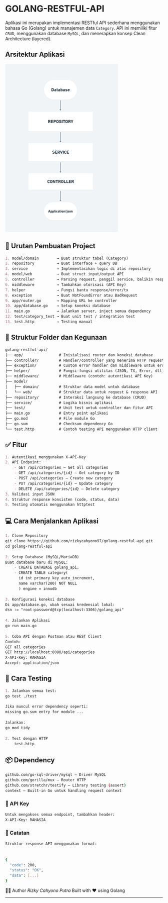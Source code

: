 # GOLANG-RESTFUL-API
Aplikasi ini merupakan implementasi RESTful API sederhana menggunakan bahasa Go (Golang) untuk manajemen data `Category`. API ini memiliki fitur `CRUD`, menggunakan database `MySQL`, dan menerapkan konsep Clean Architecture (layered).

## Arsitektur Aplikasi
![Desktop](assets/img.png)

## 🧱 Urutan Pembuatan Project

```markdown
1. model/domain        → Buat struktur tabel (Category)
2. repository          → Buat interface + query DB
3. service             → Implementasikan logic di atas repository
4. model/web           → Buat struct input/output API
5. controller          → Parsing request, panggil service, balikin response
6. middleware          → Tambahkan otorisasi (API Key)
7. helper              → Fungsi bantu response/error/tx
8. exception           → Buat NotFoundError atau BadRequest
9. app/router.go       → Mapping URL ke controller
10. app/database.go    → Setup koneksi database
11. main.go            → Jalankan server, inject semua dependency
12. test/category_test → Buat unit test / integration test
13. test.http          → Testing manual
```

## 📁 Struktur Folder dan Kegunaan

```markdown
golang-restful-api/
├── app/                # Inisialisasi router dan koneksi database
├── controller/         # Handler/controller yang menerima HTTP request
├── exception/          # Custom error handler dan middleware untuk error
├── helper/             # Fungsi-fungsi utilitas (JSON, TX, Error, dll)
├── middleware/         # Middleware (contoh: autentikasi API Key)
├── model/
│   ├── domain/         # Struktur data model untuk database
│   └── web/            # Struktur data untuk request & response API
├── repository/         # Interaksi langsung ke database (CRUD)
├── service/            # Logika bisnis aplikasi
├── test/               # Unit test untuk controller dan fitur API
├── main.go             # Entry point aplikasi
├── go.mod              # File module Go
├── go.sum              # Checksum dependency Go
└── test.http           # Contoh testing API menggunakan HTTP client
```

## ✅ Fitur

```markdown
1. Autentikasi menggunakan X-API-Key
2. API Endpoint:
    - GET /api/categories – Get all categories
    - GET /api/categories/{id} – Get category by ID
    - POST /api/categories – Create new category
    - PUT /api/categories/{id} – Update category
    - DELETE /api/categories/{id} – Delete category
3. Validasi input JSON
4. Struktur response konsisten (code, status, data)
5. Testing otomatis menggunakan httptest
```

## 💻 Cara Menjalankan Aplikasi
```markdown
1. Clone Repository
git clone https://github.com/rizkycahyono97/golang-restful-api.git
cd golang-restful-api

2. Setup Database (MySQL/MariaDB)
Buat database baru di MySQL:
    - CREATE DATABASE golang_api;
    - CREATE TABLE category(
      id int primary key auto_increment,
      name varchar(200) NOT NULL
      ) engine = innodb
    
3. Konfigurasi koneksi database
Di app/database.go, ubah sesuai kredensial lokal:
dsn := "root:password@tcp(localhost:3306)/golang_api"

4. Jalankan Aplikasi
go run main.go

5. Coba API dengan Postman atau REST Client
Contoh:
GET all categories
GET http://localhost:8080/api/categories
X-API-Key: RAHASIA
Accept: application/json
```

## 🧪 Cara Testing
```markdown
1. Jalankan semua test:
go test ./test

Jika muncul error dependency seperti:
missing go.sum entry for module ...

Jalankan:
go mod tidy

2. Test dengan HTTP
    test.http
```

## 📦 Dependency
```bash
github.com/go-sql-driver/mysql – Driver MySQL
github.com/gorilla/mux – Router HTTP
github.com/stretchr/testify – Library testing (assert)
context – Built-in Go untuk handling request context
```

### 🔐 API Key
```markdown
Untuk mengakses semua endpoint, tambahkan header:
X-API-Key: RAHASIA
```

### 📌 Catatan
```bash
Struktur response API menggunakan format:


{
  "code": 200,
  "status": "OK",
  "data": [...]
}
```

👨‍💻 Author
*Rizky Cahyono Putra* 
Built with ❤️ using Golang

---